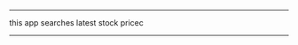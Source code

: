 **************************************

this app searches latest stock pricec

**************************************